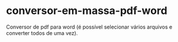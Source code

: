 # conversor-em-massa-pdf-word
Conversor de pdf para word (é possível selecionar vários arquivos e converter todos de uma vez).
